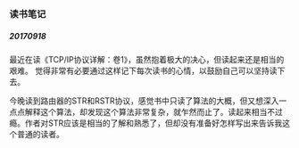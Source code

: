 ### 读书笔记
##### 20170918

最近在读《TCP/IP协议详解：卷1》，虽然抱着极大的决心，但读起来还是相当的艰难。
觉得非常有必要通过这样记下每次读书的心情，以鼓励自己可以坚持读下去。

今晚读到路由器的STR和RSTR协议，感觉书中只读了算法的大概，但又想深入一点点解释这个算法，却发现这个算法非常复杂，就乍然而止了。读起来相当不过瘾。作者对STR应该是相当的了解和熟悉了，但却没有准备好怎样写出来告诉我这个普通的读者。
